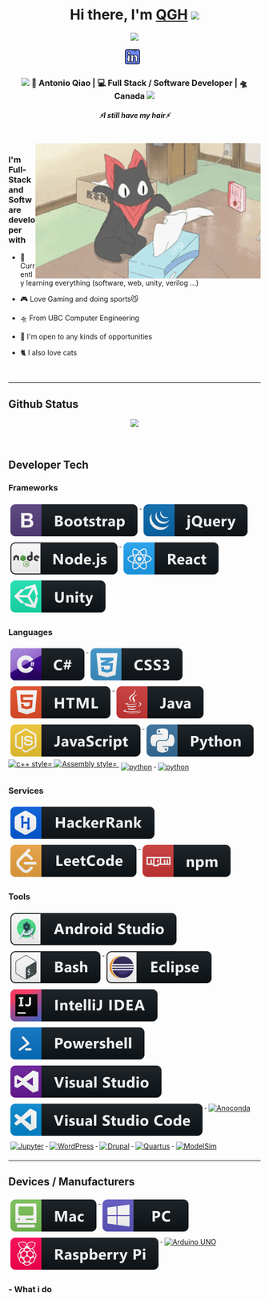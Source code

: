 <div align="center">
   <h1>Hi there, I'm <a href="#">QGH</a> <img src="https://media.giphy.com/media/hvRJCLFzcasrR4ia7z/giphy.gif" width="25px"> </h1>
   
   
   <img src="https://pronoun.cyou/x/y?subject=He&object=Him&height=20"> 
</div>

<p align='center'>
   <a href="https://www.linkedin.com/in/antonio-qiao/"><img height="30" src="https://raw.githubusercontent.com/8bithemant/8bithemant/master/linkedin.png?raw=true"></a>&nbsp;&nbsp;
 </p>

<div align="center">
<h3><img src="https://media.giphy.com/media/WUlplcMpOCEmTGBtBW/giphy.gif" width="30"> 🙎 Antonio Qiao | 💻 Full Stack / Software Developer | 🛸 Canada <img src="https://media.giphy.com/media/WUlplcMpOCEmTGBtBW/giphy.gif" width="30"></h3>
</div>
 
 <h5 align="center">
   <i>⚡️I still have my hair⚡️</i>
  </h5>
 
<br />

<img align="right" height="270px" width="450px" alt="GIF" src="Gif/Sakamoto Gif.gif" />
  <h3> I'm Full-Stack and Software developer with</h3>

- 🥀 Currently learning everything (software, web, unity, verilog ...)
- 🎮 Love Gaming and doing sports😼

- 🛸 From UBC Computer Engineering

- 🔭 I'm open to any kinds of opportunities

 - 🐈 I also love cats
 
 <br />
 
 ---

## Github Status

<p  align="center">
<img src="https://github-readme-status.vercel.app/api?username=QGH11&bg_color=30,e96443,904e95&title_color=fff&text_color=fff">
</p>

<br />

## Developer Tech

### Frameworks

<p align="left">
   <a href="#">
    <img src="svg/dev/frameworks/bootstrap.svg" alt="bootstrap" style="vertical-align:top; margin:6px 4px">
  </a>   
  
  <a href="#">
    <img src="svg/dev/frameworks/jquery.svg" alt="jquery" style="vertical-align:top; margin:6px 4px">
  </a>

  <a href="#">
    <img src="svg/dev/frameworks/nodejs.svg" alt="nodejs" style="vertical-align:top; margin:6px 4px">
  </a>

  <a href="#">
    <img src="svg/dev/frameworks/react.svg" alt="react" style="vertical-align:top; margin:6px 4px">
  </a>

   <a href="#">
    <img src="svg/dev/frameworks/unity.svg" alt="unity" style="vertical-align:top; margin:6px 4px">
  </a>  
</p>

### Languages

<p align="left">
  <a href="#">
    <img src="svg/dev/languages/csharp.svg" alt="csharp" style="vertical-align:top; margin:6px 4px">
  </a>

  <a href="#">
    <img src="svg/dev/languages/css3.svg" alt="css3" style="vertical-align:top; margin:6px 4px">
  </a>

  <a href="#">
    <img src="svg/dev/languages/html.svg" alt="html" style="vertical-align:top; margin:6px 4px">
  </a>

  <a href="#">
    <img src="svg/dev/languages/java.svg" alt="java" style="vertical-align:top; margin:6px 4px">
  </a>

  <a href="#">
    <img src="svg/dev/languages/js.svg" alt="js" style="vertical-align:top; margin:6px 4px">
  </a>

  <a href="#">
    <img src="svg/dev/languages/python.svg" alt="python" style="vertical-align:top; margin:6px 4px">
  </a>

   <a href="#">
    <img height="32" src="https://user-images.githubusercontent.com/76548491/194151546-71c062ea-4d66-46a6-87b5-4345b3ce1362.png" alt="c++ style="vertical-align:top; margin:6px 4px">
  </a> 
     <a href="#">
    <img height="32" src="https://user-images.githubusercontent.com/76548491/194154306-2afbe95d-5637-453c-8003-9210b909bad1.png" alt="Assembly style="vertical-align:top; margin:6px 4px">
  </a>
                                                                                                   <a href="#">
    <img height="32px" src="https://user-images.githubusercontent.com/76548491/194152665-0728cd9b-c44b-4e64-835f-7d761cb4df09.png" alt="python" style="vertical-align:top; margin:6px 4px">
  </a>     
    
   <a href="#">
    <img height="32px" src="https://user-images.githubusercontent.com/76548491/194154511-9bfb9635-18a2-4123-98ea-ac301c1e7459.png" alt="python" style="vertical-align:top; margin:6px 4px">
  </a>

</p>

### Services

<p align="left">

  <a href="#">
    <img src="svg/dev/services/hackerrank.svg" alt="hackerrank" style="vertical-align:top; margin:6px 4px">
  </a>

  <a href="#">
    <img src="svg/dev/services/leetcode.svg" alt="leetcode" style="vertical-align:top; margin:6px 4px">
  </a>

  <a href="#">
    <img src="svg/dev/services/npm.svg" alt="npm" style="vertical-align:top; margin:6px 4px">
  </a> 
</p>

### Tools

<p align="left">
  <a href="#">
    <img src="svg/dev/tools/android_studio_colour.svg" alt="android_studio_colour" style="vertical-align:top; margin:6px 4px">
  </a>

  <a href="#">
    <img src="svg/dev/tools/bash.svg" alt="bash" style="vertical-align:top; margin:6px 4px">
  </a>

  <a href="#">
    <img src="svg/dev/tools/eclipse.svg" alt="eclipse" style="vertical-align:top; margin:6px 4px">
  </a>

  <a href="#">
    <img src="svg/dev/tools/jetbrains_intellij.svg" alt="jetbrains_intellij" style="vertical-align:top; margin:6px 4px">
  </a>

  <a href="#">
    <img src="svg/dev/tools/powershell.svg" alt="powershell" style="vertical-align:top; margin:6px 4px">
  </a>

  <a href="#">
    <img src="svg/dev/tools/visualstudio.svg" alt="visualstudio" style="vertical-align:top; margin:6px 4px">
  </a>

  <a href="#">
    <img src="svg/dev/tools/visualstudio_code.svg" alt="visualstudio_code" style="vertical-align:top; margin:6px 4px">
  </a> 
  
   <a href="#">
    <img height = "32px" src="https://user-images.githubusercontent.com/76548491/194155657-eceaaf5e-6b55-45ae-8536-1e109f20a20e.png" alt="Anoconda" style="vertical-align:top; margin:6px 4px">
  </a> 
  
   <a href="#">
    <img height = "32px" src="https://user-images.githubusercontent.com/76548491/194155403-265e692b-b002-4a70-9e86-0a6f5bc3b16e.png" alt="Jupyter" style="vertical-align:top; margin:6px 4px">
  </a> 
  
  <a href="#">
    <img height = "32px" src="https://user-images.githubusercontent.com/76548491/194154842-3b483c96-6881-4337-bce7-35d0a9dc062a.png" alt="WordPress" style="vertical-align:top; margin:6px 4px">
  </a> 
  
   <a href="#">
    <img height = "32px" src="https://user-images.githubusercontent.com/76548491/194154897-4a898f4d-099b-4aff-95e4-d69917a617fb.png" alt="Drupal" style="vertical-align:top; margin:6px 4px">
  </a> 
                                                                                                   <a href="#">
    <img height = "32px" src="https://user-images.githubusercontent.com/76548491/194153867-dbde2702-efca-4a10-ae52-86a4833ef84f.png" alt="Quartus" style="vertical-align:top; margin:6px 4px">
  </a> 
  
  <a href="#">
    <img height = "32px" src="https://user-images.githubusercontent.com/76548491/194153991-b247f8c5-1ef5-4e56-8598-3934c3e3c952.png" alt="ModelSim" style="vertical-align:top; margin:6px 4px">
  </a> 
 
</p>

---

## Devices / Manufacturers

<p align="left">
  <a href="#">
    <img src="svg/devices/mac.svg" alt="mac" style="vertical-align:top; margin:6px 4px">
  </a>

  <a href="#">
    <img src="svg/devices/pc.svg" alt="pc" style="vertical-align:top; margin:6px 4px">
  </a>

  <a href="#">
    <img src="svg/devices/raspberrypi.svg" alt="raspberrypi" style="vertical-align:top; margin:6px 4px">
  </a>  
  
 <a href="#">
    <img height="32px" src="https://user-images.githubusercontent.com/76548491/194154767-507bb692-76f0-4515-90df-0ae6752cd1c4.png" alt="Arduino UNO" style="vertical-align:top; margin:6px 4px">
  </a>

</p>

 ### - What i do
